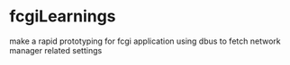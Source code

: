 # fcgiLearnings
make a rapid prototyping for fcgi application using dbus to fetch  network manager related settings
